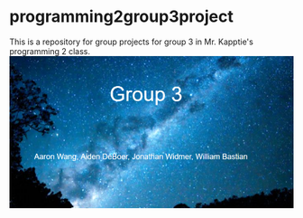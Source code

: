 # programming2group3project
This is a repository for group projects for group 3 in Mr. Kapptie's programming 2 class.
![](logo/repositorypic.PNG)
